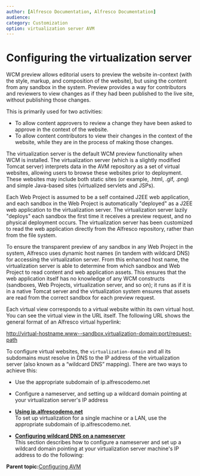 ```yaml
---
author: [Alfresco Documentation, Alfresco Documentation]
audience: 
category: Customization
option: virtualization server AVM
---
```


# Configuring the virtualization server

WCM preview allows editorial users to preview the website in-context \(with the style, markup, and composition of the website\), but using the content from any sandbox in the system. Preview provides a way for contributors and reviewers to view changes as if they had been published to the live site, without publishing those changes.

This is primarily used for two activities:

-   To allow content approvers to review a change they have been asked to approve in the context of the website.
-   To allow content contributors to view their changes in the context of the website, while they are in the process of making those changes.

The virtualization server is the default WCM preview functionality when WCM is installed. The virtualization server \(which is a slightly modified Tomcat server\) interprets data in the AVM repository as a set of virtual websites, allowing users to browse these websites prior to deployment. These websites may include both static sites \(or example, .html, .gif, .png\) and simple Java-based sites \(virtualized servlets and JSPs\).

Each Web Project is assumed to be a self contained J2EE web application, and each sandbox in the Web Project is automatically "deployed" as a J2EE web application to the virtualization server. The virtualization server lazily "deploys" each sandbox the first time it receives a preview request, and no physical deployment occurs. The virtualization server has been customized to read the web application directly from the Alfresco repository, rather than from the file system.

To ensure the transparent preview of any sandbox in any Web Project in the system, Alfresco uses dynamic host names \(in tandem with wildcard DNS\) for accessing the virtualization server. From this enhanced host name, the virtualization server is able to determine from which sandbox and Web Project to read content and web application assets. This ensures that the web application itself has no knowledge of any WCM constructs \(sandboxes, Web Projects, virtualization server, and so on\); it runs as if it is in a native Tomcat server and the virtualization system ensures that assets are read from the correct sandbox for each preview request.

Each virtual view corresponds to a virtual website within its own virtual host. You can see the virtual view in the URL itself. The following URL shows the general format of an Alfresco virtual hyperlink:

http://virtual-hostname.www--sandbox.virtualization-domain:port/request-path

To configure virtual websites, the `virtualization-domain` and all its subdomains must resolve in DNS to the IP address of the virtualization server \(also known as a “wildcard DNS” mapping\). There are two ways to achieve this:

-   Use the appropriate subdomain of ip.alfrescodemo.net
-   Configure a nameserver, and setting up a wildcard domain pointing at your virtualization server's IP address

-   **[Using ip.alfrescodemo.net](../tasks/vs-ip-config.md)**  
To set up virtualization for a single machine or a LAN, use the appropriate subdomain of ip.alfrescodemo.net.
-   **[Configuring wildcard DNS on a nameserver](../tasks/vs-dns-config.md)**  
This section describes how to configure a nameserver and set up a wildcard domain pointing at your virtualization server machine's IP address to do the following:

**Parent topic:**[Configuring AVM](../concepts/wcm-config-intro.md)

